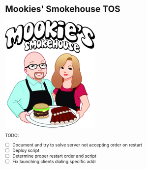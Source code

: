 # Mookies' Smokehouse TOS
<img src="assets/logo.png" height="350" alt="logo">

TODO:
- [ ] Document and try to solve server not accepting order on restart
- [ ] Deploy script
- [ ] Determine proper restart order and script
- [ ] Fix launching clients dialing specific addr
